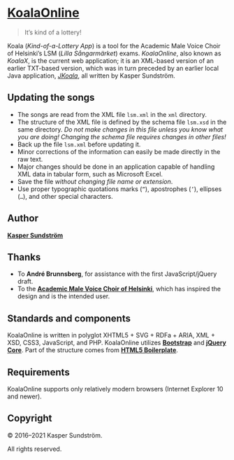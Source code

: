 # [KoalaOnline](https://koala.ksundstrom.fi/)

> It’s kind of a lottery!

Koala (_Kind-of-a-Lottery App_) is a tool for the Academic Male Voice Choir of Helsinki’s LSM (_Lilla Sångarmärket_) exams. _KoalaOnline_, also known as _KoalaX_, is the current web application; it is an XML-based version of an earlier TXT-based version, which was in turn preceded by an earlier local Java application, [_JKoala_](https://github.com/KSundstrom/j-koala), all written by Kasper Sundström.


## Updating the songs

* The songs are read from the XML file `lsm.xml` in the `xml` directory.
* The structure of the XML file is defined by the schema file `lsm.xsd` in the same directory. _Do not make changes in this file unless you know what you are doing! Changing the schema file requires changes in other files!_
* Back up the file `lsm.xml` before updating it.
* Minor corrections of the information can easily be made directly in the raw text.
* Major changes should be done in an application capable of handling XML data in tabular form, such as Microsoft Excel.
* Save the file _without changing file name or extension_.
* Use proper typographic quotations marks (`”`), apostrophes (`’`), ellipses (`…`), and other special characters.


## Author

**[Kasper Sundström](https://twitter.com/ksundstrom)**


## Thanks

* To **André Brunnsberg**, for assistance with the first JavaScript/jQuery draft.
* To the **[Academic Male Voice Choir of Helsinki](https://twitter.com/akademen)**, which has inspired the design and is the intended user.


## Standards and components

KoalaOnline is written in polyglot XHTML5 + SVG + RDFa + ARIA, XML + XSD, CSS3, JavaScript, and PHP. KoalaOnline utilizes **[Bootstrap](https://getbootstrap.com/)** and **[jQuery Core](https://jquery.com/)**. Part of the structure comes from **[HTML5 Boilerplate](https://html5boilerplate.com/)**.


## Requirements

KoalaOnline supports only relatively modern browsers (Internet Explorer 10 and newer).


## Copyright

© 2016–2021 Kasper Sundström.

All rights reserved.
